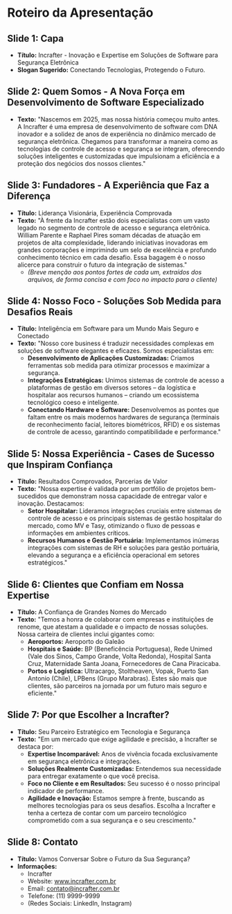 # Roteiro da Apresentação

## Slide 1: Capa

*   **Título:** Incrafter - Inovação e Expertise em Soluções de Software para Segurança Eletrônica
*   **Slogan Sugerido:** Conectando Tecnologias, Protegendo o Futuro.

## Slide 2: Quem Somos - A Nova Força em Desenvolvimento de Software Especializado

*   **Texto:**
    "Nascemos em 2025, mas nossa história começou muito antes. A Incrafter é uma empresa de desenvolvimento de software com DNA inovador e a solidez de anos de experiência no dinâmico mercado de segurança eletrônica. Chegamos para transformar a maneira como as tecnologias de controle de acesso e segurança se integram, oferecendo soluções inteligentes e customizadas que impulsionam a eficiência e a proteção dos negócios dos nossos clientes."

## Slide 3: Fundadores - A Experiência que Faz a Diferença

*   **Título:** Liderança Visionária, Experiência Comprovada
*   **Texto:**
    "À frente da Incrafter estão dois especialistas com um vasto legado no segmento de controle de acesso e segurança eletrônica. William Parente e Raphael Pires somam décadas de atuação em projetos de alta complexidade, liderando iniciativas inovadoras em grandes corporações e imprimindo um selo de excelência e profundo conhecimento técnico em cada desafio. Essa bagagem é o nosso alicerce para construir o futuro da integração de sistemas."
    *   *(Breve menção aos pontos fortes de cada um, extraídos dos arquivos, de forma concisa e com foco no impacto para o cliente)*

## Slide 4: Nosso Foco - Soluções Sob Medida para Desafios Reais

*   **Título:** Inteligência em Software para um Mundo Mais Seguro e Conectado
*   **Texto:**
    "Nosso core business é traduzir necessidades complexas em soluções de software elegantes e eficazes. Somos especialistas em:
    *   **Desenvolvimento de Aplicações Customizadas:** Criamos ferramentas sob medida para otimizar processos e maximizar a segurança.
    *   **Integrações Estratégicas:** Unimos sistemas de controle de acesso a plataformas de gestão em diversos setores – da logística e hospitalar aos recursos humanos – criando um ecossistema tecnológico coeso e inteligente.
    *   **Conectando Hardware e Software:** Desenvolvemos as pontes que faltam entre os mais modernos hardwares de segurança (terminais de reconhecimento facial, leitores biométricos, RFID) e os sistemas de controle de acesso, garantindo compatibilidade e performance."

## Slide 5: Nossa Experiência - Cases de Sucesso que Inspiram Confiança

*   **Título:** Resultados Comprovados, Parcerias de Valor
*   **Texto:**
    "Nossa expertise é validada por um portfólio de projetos bem-sucedidos que demonstram nossa capacidade de entregar valor e inovação. Destacamos:
    *   **Setor Hospitalar:** Lideramos integrações cruciais entre sistemas de controle de acesso e os principais sistemas de gestão hospitalar do mercado, como MV e Tasy, otimizando o fluxo de pessoas e informações em ambientes críticos.
    *   **Recursos Humanos e Gestão Portuária:** Implementamos inúmeras integrações com sistemas de RH e soluções para gestão portuária, elevando a segurança e a eficiência operacional em setores estratégicos."

## Slide 6: Clientes que Confiam em Nossa Expertise

*   **Título:** A Confiança de Grandes Nomes do Mercado
*   **Texto:**
    "Temos a honra de colaborar com empresas e instituições de renome, que atestam a qualidade e o impacto de nossas soluções. Nossa carteira de clientes inclui gigantes como:
    *   **Aeroportos:** Aeroporto do Galeão
    *   **Hospitais e Saúde:** BP (Beneficência Portuguesa), Rede Unimed (Vale dos Sinos, Campo Grande, Volta Redonda), Hospital Santa Cruz, Maternidade Santa Joana, Fornecedores de Cana Piracicaba.
    *   **Portos e Logística:** Ultracargo, Stoltheaven, Vopak, Puerto San Antonio (Chile), LPBens (Grupo Marabras).
    Estes são mais que clientes, são parceiros na jornada por um futuro mais seguro e eficiente."

## Slide 7: Por que Escolher a Incrafter?

*   **Título:** Seu Parceiro Estratégico em Tecnologia e Segurança
*   **Texto:**
    "Em um mercado que exige agilidade e precisão, a Incrafter se destaca por:
    *   **Expertise Incomparável:** Anos de vivência focada exclusivamente em segurança eletrônica e integrações.
    *   **Soluções Realmente Customizadas:** Entendemos sua necessidade para entregar exatamente o que você precisa.
    *   **Foco no Cliente e em Resultados:** Seu sucesso é o nosso principal indicador de performance.
    *   **Agilidade e Inovação:** Estamos sempre à frente, buscando as melhores tecnologias para os seus desafios.
    Escolha a Incrafter e tenha a certeza de contar com um parceiro tecnológico comprometido com a sua segurança e o seu crescimento."

## Slide 8: Contato

*   **Título:** Vamos Conversar Sobre o Futuro da Sua Segurança?
*   **Informações:**
    *   Incrafter
    *   Website: www.incrafter.com.br
    *   Email: contato@incrafter.com.br
    *   Telefone: (11) 9999-9999
    *   (Redes Sociais: LinkedIn, Instagram)



